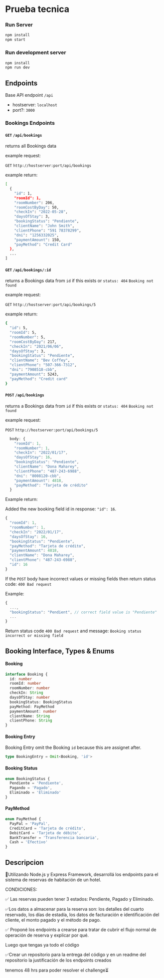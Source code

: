 # Prueba tecnica

### Run Server

```bash
npm install
npm start
```

### Run development server

```bash
npm install
npm run dev
```

## Endpoints

Base API endpoint `/api`  

- hostserver: `localhost`
- port?: `3000`

### Bookings Endpoints

#### `GET` `/api/bookings`

returns all Bookings data

example request:

`GET` `http://hostserver:port/api/bookings`

example return:

```sh
[
  {
    "id": 1,
    "roomId": 1,
    "roomNumber": 206,
    "roomCostByDay": 50,
    "checkIn": "2022-05-28",
    "daysOfStay": 3,
    "bookingStatus": "Pendiente",
    "clientName": "John Smith",
    "clientPhone": "591 78378299",
    "dni": "1256332025",
    "paymentAmount": 150,
    "payMethod": "Credit Card"
  },
  ...
]
```

#### `GET` `/api/bookings/:id`

returns a Bookings data from `id` if this exists or `status: 404` `Booking not found`

example request:

`GET` `http://hostserver:port/api/bookings/5`

example return:

```sh
{
  "id": 5,
  "roomId": 5,
  "roomNumber": 5,
  "roomCostByDay": 217,
  "checkIn": "2021/06/06",
  "daysOfStay": 3,
  "bookingStatus": "Pendiente",
  "clientName": "Bev Coffey",
  "clientPhone": "507-366-7312",
  "dni": "7908518-cbb",
  "paymentAmount": 5243,
  "payMethod": "Credit card"
}
```

#### `POST` `/api/bookings`

returns a Bookings data from `id` if this exists or `status: 404` `Booking not found`

example request:

`POST` `http://hostserver:port/api/bookings/5`

```js
  body: {
    "roomId": 1,
    "roomNumber": 1,
    "checkIn": "2022/01/17",
    "daysOfStay": 16,
    "bookingStatus": "Pendiente",
    "clientName": "Dona Maharey",
    "clientPhone": "487-243-6988",
    "dni": "8008120-cbb",
    "paymentAmount": 4818,
    "payMethod": "Tarjeta de crédito"
  }
```

Example return:

Added the new booking field id in response: `"id": 16`.

```js
{
  "roomId": 1,
  "roomNumber": 1,
  "checkIn": "2022/01/17",
  "daysOfStay": 16,
  "bookingStatus": "Pendiente",
  "payMethod": "Tarjeta de crédito",
  "paymentAmount": 4818,
  "clientName": "Dona Maharey",
  "clientPhone": "487-243-6988",
  "id": 16
}
```

If the `POST` body have incorrect values or missing fields then return status code: `400 Bad request`

Example:

```js
{
  ...,
  "bookingStatus": "Pendient", // correct field value is "Pendiente" 
  ...
}
```

Return status code `400 Bad request` and message: `Booking status incorrect or missing field`

## Booking Interface, Types & Enums

#### Booking

```ts
interface Booking {
  id: number
  roomId: number
  roomNumber: number
  checkIn: String
  daysOfStay: number
  bookingStatus: BookingStatus
  payMethod: PayMethod
  paymentAmount: number
  clientName: String
  clientPhone: String
}
```

#### Booking Entry

Booking Entry omit the Booking `id` because this are assignet after.

```ts
type BookingEntry = Omit<Booking, 'id'>
```
 
#### Booking Status

```ts
enum BookingStatus {
  Pendiente = 'Pendiente',
  Pagando = 'Pagado',
  Eliminado = 'Eliminado'
}
```

#### PayMethod

```ts
enum PayMethod {
  PayPal = 'PayPal',
  CreditCard = 'Tarjeta de crédito',
  DebitCard = 'Tarjeta de débito',
  BankTransfer = 'Transferencia bancaria',
  Cash = 'Efectivo'
}
```

## Descripcion
🔴Utilizando Node.js y Express Framework, desarrollá los endpoints 
para el sistema de reservas de habitación de un hotel.

CONDICIONES:

✅ Las reservas pueden tener 3 estados: Pendiente, Pagado y Eliminado.

✅Los datos a almacenar para la reserva son: los detalles del 
cuarto reservado, los días de estadía, los datos de facturación 
e identificación del cliente, el monto pagado y el método de pago.

✅ Proponé los endpoints a crearse para tratar de cubrir el flujo 
normal de operación de reserva y explicar por qué.

Luego que tengas ya todo el código

✅Crear un repositorio para la entrega del código y en un readme 
del repositorio la justificación de los endpoints creados

tenemos 48 hrs para poder resolver el challenge⏳
